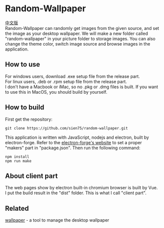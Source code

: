 # Random-Wallpaper
[中文版](https://gitee.com/sien75/random-wallpaper)   
Random-Wallpaper can randomly get images from the given source, and set the image as your desktop wallpaper.
We will make a new folder called "random-wallpaper" in your picture folder to storage images.
You can also change the theme color, switch image source and browse images in the application.
## How to use
For windows users, download .exe setup file from the release part.   
For linux users, .deb or .rpm setup file from the release part.   
I don't have a Macbook or iMac, so no .pkg or .dmg files is built.
If you want to use this in MacOS, you should build by yourself.
## How to build
First get the repository:
```
git clone https://github.com/sien75/random-wallpaper.git
```
This application is written with JavaScript, nodejs and electron, built by electron-forge.
Refer to the [electron-forge's website](https://electronforge.io) to set a proper "makers" part in "package.json".
Then run the following command:
```
npm install
npm run make
```
## About client part
The web pages show by electron built-in chromium browser is built by Vue.
I put the build result in the "dist" folder.
This is what I call "client part".
## Related
[wallpaper](https://github.com/sindresorhus/wallpaper) - a tool to manage the desktop wallpaper
